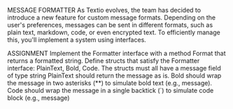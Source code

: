 MESSAGE FORMATTER
As Textio evolves, the team has decided to introduce a new feature for custom message formats. Depending on the user's preferences, messages can be sent in different formats, such as plain text, markdown, code, or even encrypted text. To efficiently manage this, you'll implement a system using interfaces.

ASSIGNMENT
Implement the Formatter interface with a method Format that returns a formatted string.
Define structs that satisfy the Formatter interface: PlainText, Bold, Code.
The structs must all have a message field of type string
PlainText should return the message as is.
Bold should wrap the message in two asterisks (**) to simulate bold text (e.g., message).
Code should wrap the message in a single backtick (`) to simulate code block (e.g., message)
